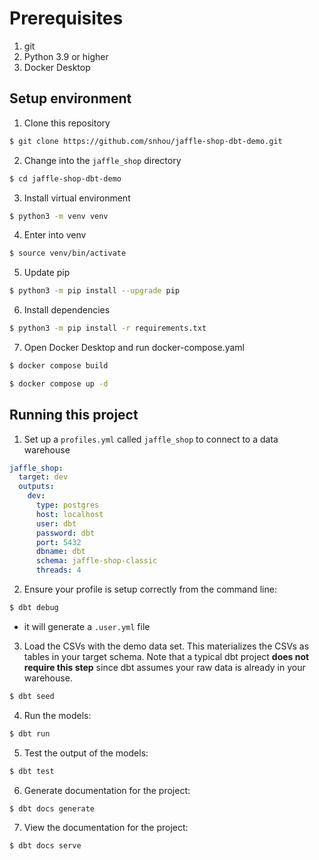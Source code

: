 # Prerequisites
1. git
2. Python 3.9 or higher
3. Docker Desktop


## Setup environment

1. Clone this repository
```bash
$ git clone https://github.com/snhou/jaffle-shop-dbt-demo.git
```
2. Change into the `jaffle_shop` directory
```bash
$ cd jaffle-shop-dbt-demo
``` 

3. Install virtual environment
``` bash
$ python3 -m venv venv
```

4. Enter into venv
```bash
$ source venv/bin/activate
```

5. Update pip
```bash
$ python3 -m pip install --upgrade pip
```

6. Install dependencies
```bash
$ python3 -m pip install -r requirements.txt
```

7. Open Docker Desktop and run docker-compose.yaml
```bash
$ docker compose build
```
```bash
$ docker compose up -d
```

## Running this project

1. Set up a `profiles.yml` called `jaffle_shop` to connect to a data warehouse

```yaml
jaffle_shop:
  target: dev
  outputs:
    dev:
      type: postgres
      host: localhost
      user: dbt
      password: dbt
      port: 5432
      dbname: dbt
      schema: jaffle-shop-classic
      threads: 4
```

2. Ensure your profile is setup correctly from the command line:
```bash
$ dbt debug
```
* it will generate a `.user.yml` file
 
3. Load the CSVs with the demo data set. This materializes the CSVs as tables in your target schema. Note that a typical dbt project **does not require this step** since dbt assumes your raw data is already in your warehouse.
```bash
$ dbt seed
```

4. Run the models:
```bash
$ dbt run
```


5. Test the output of the models:
```bash
$ dbt test
```

6. Generate documentation for the project:
```bash
$ dbt docs generate
```

7. View the documentation for the project:
```bash
$ dbt docs serve
```